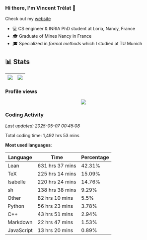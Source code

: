 ### Hi there, I'm Vincent Trélat 👋

Check out my [website](https://vtrelat.github.io)

-   💻 CS engineer & INRIA PhD student at Loria, Nancy, France
-   🎓 Graduate of Mines Nancy in France
-   🎓 Specialized in _formal methods_ which I studied at TU Munich

## 📊 **Stats**

| <img align="center" src="https://readme-stats.clckblog.space/api?username=VTrelat&show_icons=true&include_all_commits=true&theme=tokyonight&hide_border=true" /> | <img align="center" src="https://readme-stats.clckblog.space/api/top-langs/?username=VTrelat&layout=compact&theme=tokyonight&hide_border=true" /> |
| ---------------------------------------------------------------------------------------------------------------------------------------------------------------- | ------------------------------------------------------------------------------------------------------------------------------------------------- |

### Profile views

<p align="center">
 <img src="https://profile-counter.glitch.me/VTrelat/count.svg" />
</p>

<!--automations-->
### Coding Activity
_Last updated: 2025-05-07 00:45:08_

Total coding time: 1,492 hrs 53 mins

**Most used languages**:

| Language | Time | Percentage |
| ------------- | ------------- | ------------- |
| Lean | 631 hrs 37 mins | 42.31% |
| TeX | 225 hrs 14 mins | 15.09% |
| Isabelle | 220 hrs 24 mins | 14.76% |
| sh | 138 hrs 38 mins | 9.29% |
| Other | 82 hrs 10 mins | 5.5% |
| Python | 56 hrs 23 mins | 3.78% |
| C++ | 43 hrs 51 mins | 2.94% |
| Markdown | 22 hrs 47 mins | 1.53% |
| JavaScript | 13 hrs 20 mins | 0.89% |


